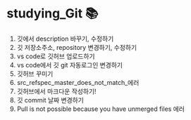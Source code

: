 # studying_Git 📚

1. 깃에서 description 바꾸기, 수정하기
2. 깃 저장소주소, repository 변경하기, 수정하기
3. vs code로 깃허브 업로드하기
4. vs code에서 깃 git 자동로그인 변경하기
5. 깃허브 꾸미기
6. src_refspec_master_does_not_match_에러 
7. 깃허브에서 마크다운 작성하기!
8. 깃 commit 날짜 변경하기
9. Pull is not possible because you have unmerged files 에러
